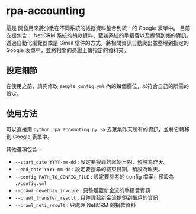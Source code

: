 # rpa-accounting

這是 開發用來將分散在不同系統的帳務資料整合到統一的 Google 表單中。
目前支援包含： NetiCRM 系統的捐款資料、藍新系統的手續費以及提領到帳的資訊，透過自動化瀏覽器或是 Gmail 信件的方式，將相關資訊自動爬出並整理到指定的 Google 表單中，並將相關的憑證上傳指定的資料夾。

## 設定細節

在使用之前，請先修改 `sample_config.yml`  內的每個欄位，以符合自己的所需的設定。

## 使用方法

可以直接用 `python rpa_accounting.py -a` 去蒐集昨天所有的資訊，並將它轉移到 Google 表單中。

其他選項包含：

* `--start_date YYYY-mm-dd` : 設定要搜尋的起始日期，預設為昨天。
* `--end_date YYYY-mm-dd` : 設定要搜尋的結束日期，預設為昨天。
* `--config PATH_TO_CONFIG_FILE` : 設定要參考的 config 檔案，預設為 `./config.yml`
* `--crawl_newebpay_invoice` : 只整理藍新金流的手續費資訊
* `--crawl_transfer_result` : 只整理藍新金流提領到帳戶的資訊
* `--crawl_neti_result` : 只處理 NetiCRM 的捐款資料
